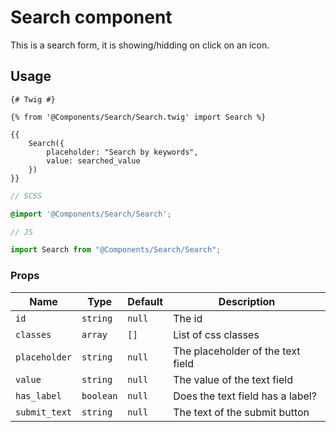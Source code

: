 # Search component

This is a search form, it is showing/hidding on click on an icon.

## Usage

```twig
{# Twig #}

{% from '@Components/Search/Search.twig' import Search %}

{{
    Search({
        placeholder: "Search by keywords",
        value: searched_value
    })
}}
```

```scss
// SCSS

@import '@Components/Search/Search';
```

```js
// JS

import Search from "@Components/Search/Search";
```

### Props

| Name          | Type      | Default | Description                       |
| ------------- | --------- | ------- | --------------------------------- |
| `id`          | `string`  | `null`  | The id                            |
| `classes`     | `array`   | `[]`    | List of css classes               |
| `placeholder` | `string`  | `null`  | The placeholder of the text field |
| `value`       | `string`  | `null`  | The value of the text field       |
| `has_label`   | `boolean` | `null`  | Does the text field has a label?  |
| `submit_text` | `string`  | `null`  | The text of the submit button     |